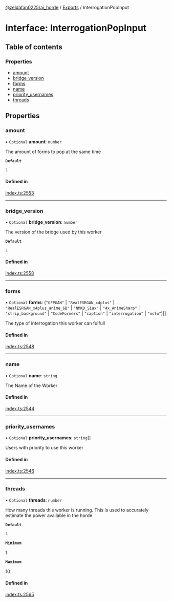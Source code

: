 [@zeldafan0225/ai_horde](../README.md) / [Exports](../modules.md) / InterrogationPopInput

# Interface: InterrogationPopInput

## Table of contents

### Properties

- [amount](InterrogationPopInput.md#amount)
- [bridge\_version](InterrogationPopInput.md#bridge_version)
- [forms](InterrogationPopInput.md#forms)
- [name](InterrogationPopInput.md#name)
- [priority\_usernames](InterrogationPopInput.md#priority_usernames)
- [threads](InterrogationPopInput.md#threads)

## Properties

### amount

• `Optional` **amount**: `number`

The amount of forms to pop at the same time

**`Default`**

```ts
1
```

#### Defined in

[index.ts:2553](https://github.com/ZeldaFan0225/ai_horde/blob/1d5fbc0/index.ts#L2553)

___

### bridge\_version

• `Optional` **bridge\_version**: `number`

The version of the bridge used by this worker

**`Default`**

```ts
1
```

#### Defined in

[index.ts:2558](https://github.com/ZeldaFan0225/ai_horde/blob/1d5fbc0/index.ts#L2558)

___

### forms

• `Optional` **forms**: (``"GFPGAN"`` \| ``"RealESRGAN_x4plus"`` \| ``"RealESRGAN_x4plus_anime_6B"`` \| ``"NMKD_Siax"`` \| ``"4x_AnimeSharp"`` \| ``"strip_background"`` \| ``"CodeFormers"`` \| ``"caption"`` \| ``"interrogation"`` \| ``"nsfw"``)[]

The type of interrogation this worker can fulfull

#### Defined in

[index.ts:2548](https://github.com/ZeldaFan0225/ai_horde/blob/1d5fbc0/index.ts#L2548)

___

### name

• `Optional` **name**: `string`

The Name of the Worker

#### Defined in

[index.ts:2544](https://github.com/ZeldaFan0225/ai_horde/blob/1d5fbc0/index.ts#L2544)

___

### priority\_usernames

• `Optional` **priority\_usernames**: `string`[]

Users with priority to use this worker

#### Defined in

[index.ts:2546](https://github.com/ZeldaFan0225/ai_horde/blob/1d5fbc0/index.ts#L2546)

___

### threads

• `Optional` **threads**: `number`

How many threads this worker is running. This is used to accurately estimate the power available in the horde.

**`Default`**

```ts
1
```

**`Minimum`**

1

**`Maximum`**

10

#### Defined in

[index.ts:2565](https://github.com/ZeldaFan0225/ai_horde/blob/1d5fbc0/index.ts#L2565)
